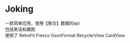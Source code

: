 # Joking
一款简单应用，使用【聚合】数据的api  <br />
包括笑话和趣图 <br />
使用了 RetroFit Fresco GsonFormat RecyclerView CardView
